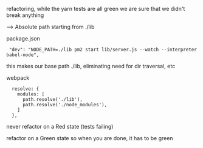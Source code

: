refactoring,
while the yarn tests are all green
we are sure that we didn't break anything


--> Absolute path starting from ./lib

package.json

`  "dev": "NODE_PATH=./lib pm2 start lib/server.js --watch --interpreter babel-node", `

  this makes our base path ./lib, eliminating need for dir traversal, etc



webpack 
```
  resolve: {
    modules: [
      path.resolve('./lib'),
      path.resolve('./node_modules'),
    ]
  },
```


never refactor on a Red state (tests failing)

refactor on a Green state
so when you are done, it has to be green